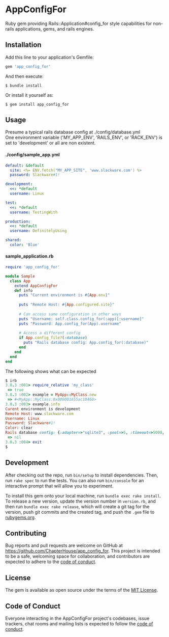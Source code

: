 # AppConfigFor

Ruby gem providing Rails::Application#config_for style capabilities for non-rails applications, gems, and rails engines.

## Installation

Add this line to your application's Gemfile:

```ruby
gem 'app_config_for'
```

And then execute:

    $ bundle install

Or install it yourself as:

    $ gem install app_config_for

## Usage
Presume a typical rails database config at ./config/database.yml  
One environment variable ('MY_APP_ENV', 'RAILS_ENV', or 'RACK_ENV') is set to 'development' or all are non existent.

#### ./config/sample_app.yml
```yml
default: &default
  site: <%= ENV.fetch("MY_APP_SITE", 'www.slackware.com') %>
  password: Slackware#1!

development:
  <<: *default
  username: Linux

test:
  <<: *default
  username: TestingWith

production:
  <<: *default
  username: DefinitelyUsing

shared:
  color: 'Blue'
```

#### sample_application.rb
```ruby
require 'app_config_for'

module Sample
  class App
    extend AppConfigFor
    def info
      puts "Current environment is #{App.env}"
 
      puts "Remote Host: #{App.configured.site}"
 
      # Can access same configuration in other ways
      puts "Username: self.class.config_for(:app)[:username]"
      puts "Password: App.config_for(App).username"
 
      # Access a different config
      if App.config_file?(:database)
        puts "Rails database config: App.config_for(:database)"
      end
    end
  end
end
```

The following shows what can be expected
```ruby
$ irb
3.0.3 :001> require_relative 'my_class'
 => true
3.0.3 :002> example = MyApp::MyClass.new
 => #<MyApp::MyClass:0x000001655ac10460>
3.0.3 :003> example.info
Curent environment is development
Remote Host: www.slackware.com
Username: Linux
Password: Slackware#1!
Color: clear
Rails database config: {:adapter=>"sqlite3", :pool=>5, :timeout=>5000, :database=>"db/development.sqlite3"}
 => nil
3.0.3 :004> exit
$
```

## Development

After checking out the repo, run `bin/setup` to install dependencies. Then, run `rake spec` to run the tests. You can also run `bin/console` for an interactive prompt that will allow you to experiment.

To install this gem onto your local machine, run `bundle exec rake install`. To release a new version, update the version number in `version.rb`, and then run `bundle exec rake release`, which will create a git tag for the version, push git commits and the created tag, and push the `.gem` file to [rubygems.org](https://rubygems.org).

## Contributing

Bug reports and pull requests are welcome on GitHub at https://github.com/ChapterHouse/app_config_for. This project is intended to be a safe, welcoming space for collaboration, and contributors are expected to adhere to the [code of conduct](https://github.com/ChapterHouse/app_config_for/blob/master/CODE_OF_CONDUCT.md).

## License

The gem is available as open source under the terms of the [MIT License](https://opensource.org/licenses/MIT).

## Code of Conduct

Everyone interacting in the AppConfigFor project's codebases, issue trackers, chat rooms and mailing lists is expected to follow the [code of conduct](https://github.com/ChapterHouse/app_config_for/blob/master/CODE_OF_CONDUCT.md).
